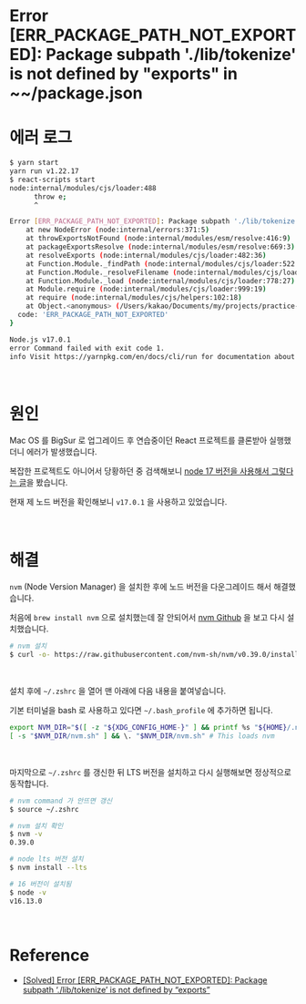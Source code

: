 # Error [ERR_PACKAGE_PATH_NOT_EXPORTED]: Package subpath './lib/tokenize' is not defined by "exports" in ~~/package.json

# 에러 로그

```bash
$ yarn start  
yarn run v1.22.17
$ react-scripts start
node:internal/modules/cjs/loader:488
      throw e;
      ^

Error [ERR_PACKAGE_PATH_NOT_EXPORTED]: Package subpath './lib/tokenize' is not defined by "exports" in /Users/kakao/Documents/my/projects/practice-codes/react-js-hello/node_modules/postcss-safe-parser/node_modules/postcss/package.json
    at new NodeError (node:internal/errors:371:5)
    at throwExportsNotFound (node:internal/modules/esm/resolve:416:9)
    at packageExportsResolve (node:internal/modules/esm/resolve:669:3)
    at resolveExports (node:internal/modules/cjs/loader:482:36)
    at Function.Module._findPath (node:internal/modules/cjs/loader:522:31)
    at Function.Module._resolveFilename (node:internal/modules/cjs/loader:919:27)
    at Function.Module._load (node:internal/modules/cjs/loader:778:27)
    at Module.require (node:internal/modules/cjs/loader:999:19)
    at require (node:internal/modules/cjs/helpers:102:18)
    at Object.<anonymous> (/Users/kakao/Documents/my/projects/practice-codes/react-js-hello/node_modules/postcss-safe-parser/lib/safe-parser.js:1:17) {
  code: 'ERR_PACKAGE_PATH_NOT_EXPORTED'
}

Node.js v17.0.1
error Command failed with exit code 1.
info Visit https://yarnpkg.com/en/docs/cli/run for documentation about this command.
```

<br>

# 원인

Mac OS 를 BigSur 로 업그레이드 후 연습중이던 React 프로젝트를 클론받아 실행했더니 에러가 발생했습니다.

복잡한 프로젝트도 아니어서 당황하던 중 검색해보니 [node 17 버전을 사용해서 그렇다는 글](https://exerror.com/error-err_package_path_not_exported-package-subpath-lib-tokenize-is-not-defined-by-exports/)을 봤습니다.

현재 제 노드 버전을 확인해보니 `v17.0.1` 을 사용하고 있었습니다.

<br>

# 해결

`nvm` (Node Version Manager) 을 설치한 후에 노드 버전을 다운그레이드 해서 해결했습니다.

처음에 `brew install nvm` 으로 설치했는데 잘 안되어서 [nvm Github](https://github.com/nvm-sh/nvm#installing-and-updating) 을 보고 다시 설치했습니다.

```sh
# nvm 설치
$ curl -o- https://raw.githubusercontent.com/nvm-sh/nvm/v0.39.0/install.sh | bash
```

<br>

설치 후에 `~/.zshrc` 을 열어 맨 아래에 다음 내용을 붙여넣습니다.

기본 터미널을 bash 로 사용하고 있다면 `~/.bash_profile` 에 추가하면 됩니다.

```sh
export NVM_DIR="$([ -z "${XDG_CONFIG_HOME-}" ] && printf %s "${HOME}/.nvm" || printf %s "${XDG_CONFIG_HOME}/nvm")"
[ -s "$NVM_DIR/nvm.sh" ] && \. "$NVM_DIR/nvm.sh" # This loads nvm
```

<br>

마지막으로 `~/.zshrc` 를 갱신한 뒤 LTS 버전을 설치하고 다시 실행해보면 정상적으로 동작합니다.

```sh
# nvm command 가 안뜨면 갱신
$ source ~/.zshrc

# nvm 설치 확인
$ nvm -v
0.39.0

# node lts 버전 설치
$ nvm install --lts

# 16 버전이 설치됨
$ node -v
v16.13.0
```

<br>

# Reference

- [[Solved] Error [ERR_PACKAGE_PATH_NOT_EXPORTED]: Package subpath ‘./lib/tokenize’ is not defined by “exports”](https://exerror.com/error-err_package_path_not_exported-package-subpath-lib-tokenize-is-not-defined-by-exports/)